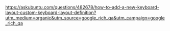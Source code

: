 https://askubuntu.com/questions/482678/how-to-add-a-new-keyboard-layout-custom-keyboard-layout-definition?utm_medium=organic&utm_source=google_rich_qa&utm_campaign=google_rich_qa


